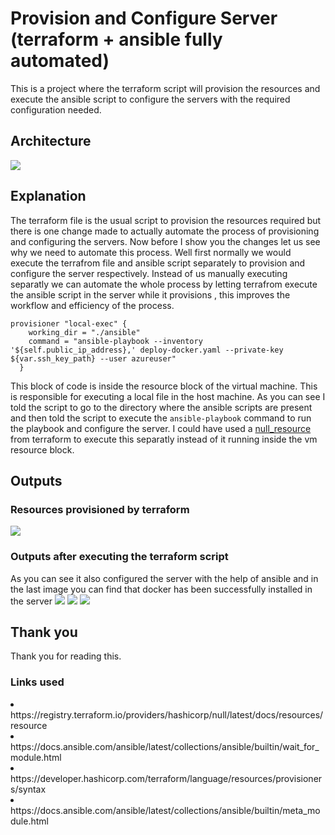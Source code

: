 # Provision and Configure Server (terraform + ansible fully automated)
This is a project where the terraform script will provision the resources and execute the ansible script to configure the servers with the required configuration needed.

## Architecture
<img src="https://github.com/rghdrizzle/Docker-ansible-project-2-/blob/main/ansibleproject2workflow.png">

## Explanation
The terraform file is the usual script to provision the resources required but there is one change made to actually automate the process of provisioning and configuring the servers.
Now before I show you the changes let us see why we need to automate this process. Well first normally we would execute the terrafrom file and ansible script separately to provision and configure the server respectively. Instead of us manually executing separatly we can automate the whole process by letting terrafrom execute the ansible script in the server while it provisions , this improves the workflow and efficiency of the process.
```HCL:
provisioner "local-exec" {
    working_dir = "./ansible"
    command = "ansible-playbook --inventory '${self.public_ip_address},' deploy-docker.yaml --private-key ${var.ssh_key_path} --user azureuser"
  }
  ```
This block of code is inside the resource block of the virtual machine. This is responsible for executing a local file in the host machine. As you can see I told the script to go to the directory where the ansible scripts are present and then told the script to execute the `ansible-playbook` command to run the playbook and configure the server. I could have used a <a href="https://registry.terraform.io/providers/hashicorp/null/latest/docs/resources/resource">null_resource</a> from terraform to execute this separatly instead of it running inside the vm resource block.

## Outputs

### Resources provisioned by terraform
<img src="https://github.com/rghdrizzle/Docker-ansible-project-2-/blob/main/Screenshot%20(182).png">

### Outputs after executing the terraform script
As you can see it also configured the server with the help of ansible and in the last image you can find that docker has been successfully installed in the server
<img src="https://github.com/rghdrizzle/Docker-ansible-project-2-/blob/main/Screenshot%20(179).png">
<img src="https://github.com/rghdrizzle/Docker-ansible-project-2-/blob/main/Screenshot%20(180).png">
<img src="https://github.com/rghdrizzle/Docker-ansible-project-2-/blob/main/Screenshot%20(181).png">
## Thank you
Thank you for reading this.

### Links used
<li>https://registry.terraform.io/providers/hashicorp/null/latest/docs/resources/resource</li>
<li>https://docs.ansible.com/ansible/latest/collections/ansible/builtin/wait_for_module.html</li>
<li>https://developer.hashicorp.com/terraform/language/resources/provisioners/syntax</li>
<li>https://docs.ansible.com/ansible/latest/collections/ansible/builtin/meta_module.html</li>
